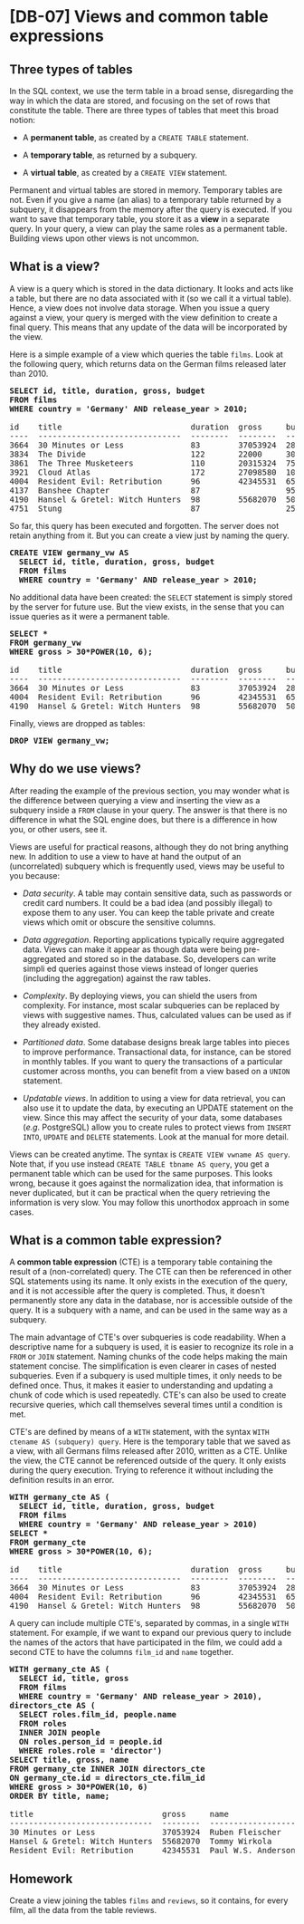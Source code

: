 # [DB-07] Views and common table expressions

## Three types of tables

In the SQL context, we use the term table in a broad sense, disregarding the way in which the data are stored, and focusing on the set of rows that constitute the table. There are three types of tables that meet this broad notion:

* A **permanent table**, as created by a `CREATE TABLE` statement.

* A **temporary table**, as returned by a subquery.

* A **virtual table**, as created by a `CREATE VIEW` statement.

Permanent and virtual tables are stored in memory. Temporary tables are not. Even if you give a name (an alias) to a temporary table returned by a subquery, it disappears from the memory after the query is executed. If you want to save that temporary table, you store it as a **view** in a separate query. In your query, a view can play the same roles as a permanent table. Building views upon other views is not uncommon.

## What is a view?

A view is a query which is stored in the data dictionary. It looks and acts like a table, but there are no data associated with it (so we call it a virtual table). Hence, a view does not involve data storage. When you issue a query against a view, your query is merged with the view definition to create a final query. This means that any update of the data will be incorporated by the view.

Here is a simple example of a view which queries the table `films`. Look at the following query, which returns data on the German films released later than 2010.

<pre>
<b>SELECT id, title, duration, gross, budget
FROM films
WHERE country = 'Germany' AND release_year > 2010;</b>

id    title                           duration  gross     budget   
----  ------------------------------  --------  --------  ---------
3664  30 Minutes or Less              83        37053924  28000000 
3834  The Divide                      122       22000     3000000  
3861  The Three Musketeers            110       20315324  75000000 
3921  Cloud Atlas                     172       27098580  102000000
4004  Resident Evil: Retribution      96        42345531  65000000 
4137  Banshee Chapter                 87                  950000   
4190  Hansel & Gretel: Witch Hunters  98        55682070  50000000 
4751  Stung                           87                  2500000  
</pre>

So far, this query has been executed and forgotten. The server does not retain anything from it. But you can create a view just by naming the query.

<pre>
<b>CREATE VIEW germany_vw AS
  SELECT id, title, duration, gross, budget
  FROM films
  WHERE country = 'Germany' AND release_year > 2010;</b>
</pre>

No additional data have been created: the `SELECT` statement is simply stored by the server for future use. But the view exists, in the sense that you can issue queries as it were a permanent table.

<pre>
<b>SELECT *
FROM germany_vw
WHERE gross > 30*POWER(10, 6);</b>

id    title                           duration  gross     budget  
----  ------------------------------  --------  --------  --------
3664  30 Minutes or Less              83        37053924  28000000
4004  Resident Evil: Retribution      96        42345531  65000000
4190  Hansel & Gretel: Witch Hunters  98        55682070  50000000
</pre>

Finally, views are dropped as tables:

<pre>
<b>DROP VIEW germany_vw;</b>
</pre>

## Why do we use views?

After reading the example of the previous section, you may wonder what is the difference between querying a view and inserting the view as a subquery inside a `FROM` clause in your query. The answer is that there is no difference in what the SQL engine does, but there is a difference in how you, or other users, see it.

Views are useful for practical reasons, although they do not bring anything new. In addition to use a view to have at hand the output of an (uncorrelated) subquery which is frequently used, views may be useful to you because:

* *Data security*. A table may contain sensitive data, such as passwords or credit card numbers. It could be a bad idea (and possibly illegal) to expose them to any user. You can keep the table private and create views which omit or obscure the sensitive columns.

* *Data aggregation*. Reporting applications typically require aggregated data. Views can make it appear as though data were being pre-aggregated and stored so in the database. So, developers can write simpli ed queries against those views instead of longer queries (including the aggregation) against the raw tables.

* *Complexity*. By deploying views, you can shield the users from complexity. For instance, most scalar subqueries can be replaced by views with suggestive names. Thus, calculated values can be used as if they already existed.

* *Partitioned data*. Some database designs break large tables into pieces to improve performance. Transactional data, for instance, can be stored in monthly tables. If you want to query the transactions of a particular customer across months, you can benefit from a view based on a `UNION` statement.

* *Updatable views*. In addition to using a view for data retrieval, you can also use it to update the data, by executing an UPDATE statement on the view. Since this may affect the security of your data, some databases (*e.g*. PostgreSQL) allow  you to create rules to protect views from `INSERT INTO`, `UPDATE` and `DELETE` statements. Look at the manual for more detail.

Views can be created anytime. The syntax is `CREATE VIEW vwname AS query`. Note that, if you use instead `CREATE TABLE tbname AS query`, you get a permanent table which can be used for the same purposes. This looks wrong, because it goes against the normalization idea, that information is never duplicated, but it can be practical when the query retrieving the information is very slow. You may follow this unorthodox approach in some cases.

## What is a common table expression?

A **common table expression** (CTE) is a temporary table containing the result of a (non-correlated) query. The CTE can then be referenced in other SQL statements using its name. It only exists in the execution of the query, and it is not accessible after the query is completed. Thus, it doesn't permanently store any data in the database, nor is accessible outside of the query. It is a subquery with a name, and can be used in the same way as a subquery.

The main advantage of CTE's over subqueries is code readability. When a descriptive name for a subquery is used, it is easier to recognize its role in a `FROM` or `JOIN` statement. Naming chunks of the code helps making the main statement concise. The simplification is even clearer in cases of nested subqueries. Even if a subquery is used multiple times, it only needs to be defined once. Thus, it makes it easier to understanding and updating a chunk of code which is used repeatedly. CTE's can also be used to create recursive queries, which call themselves several times until a condition is met.

CTE's are defined by means of a `WITH` statement, with the syntax `WITH ctename AS (subquery) query`. Here is the temporary table that we saved as a view, with all Germans films released after 2010, written as a CTE. Unlike the view, the CTE cannot be referenced outside of the query. It only exists during the query execution. Trying to reference it without including the definition results in an error.

<pre>
<b>WITH germany_cte AS (
  SELECT id, title, duration, gross, budget
  FROM films
  WHERE country = 'Germany' AND release_year > 2010)
SELECT *
FROM germany_cte
WHERE gross > 30*POWER(10, 6);</b>

id    title                           duration  gross     budget  
----  ------------------------------  --------  --------  --------
3664  30 Minutes or Less              83        37053924  28000000
4004  Resident Evil: Retribution      96        42345531  65000000
4190  Hansel & Gretel: Witch Hunters  98        55682070  50000000
</pre>

A query can include multiple CTE's, separated by commas, in a single `WITH` statement. For example, if we want to expand our previous query to include the names of the actors that have participated in the film, we could add a second CTE to have the columns `film_id` and `name` together.

<pre>
<b>WITH germany_cte AS (
  SELECT id, title, gross
  FROM films
  WHERE country = 'Germany' AND release_year > 2010),
directors_cte AS (
  SELECT roles.film_id, people.name
  FROM roles
  INNER JOIN people
  ON roles.person_id = people.id
  WHERE roles.role = 'director')
SELECT title, gross, name
FROM germany_cte INNER JOIN directors_cte
ON germany_cte.id = directors_cte.film_id
WHERE gross > 30*POWER(10, 6)
ORDER BY title, name;</b>

title                           gross     name              
------------------------------  --------  ------------------
30 Minutes or Less              37053924  Ruben Fleischer    
Hansel & Gretel: Witch Hunters  55682070  Tommy Wirkola       
Resident Evil: Retribution      42345531  Paul W.S. Anderson    
</pre>

## Homework

Create a view joining the tables `films` and `reviews`, so it contains, for every film, all the data from the table reviews.

